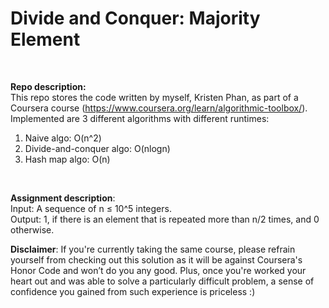 # Divide and Conquer: Majority Element
<br/>

__Repo description:__
<br/>
This repo stores the code written by myself, Kristen Phan, as part of a Coursera course (https://www.coursera.org/learn/algorithmic-toolbox/). Implemented are 3 different algorithms with different runtimes:
<br/>
1. Naive algo: O(n^2)
2. Divide-and-conquer algo: O(nlogn)
3. Hash map algo: O(n)
<br/>

__Assignment description__:
<br/>
Input: A sequence of n ≤ 10^5 integers.
<br/>
Output: 1, if there is an element that is repeated more than n/2 times, and 0 otherwise.
<br/>

__Disclaimer__: If you're currently taking the same course, please refrain yourself from checking out this solution as it will be against Coursera's Honor Code and won’t do you any good. Plus, once you're worked your heart out and was able to solve a particularly difficult problem, a sense of confidence you gained from such experience is priceless :)
